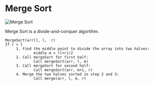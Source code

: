 # Merge Sort

![Merge Sort](https://media3.giphy.com/media/gj0WeIbB5cfQs/giphy.gif)

Merge Sort is a divide-and-conquer algortihm. 

```
MergeSort(arr[], l,  r)
If r > l
     1. Find the middle point to divide the array into two halves:  
             middle m = (l+r)/2
     2. Call mergeSort for first half:   
             Call mergeSort(arr, l, m)
     3. Call mergeSort for second half:
             Call mergeSort(arr, m+1, r)
     4. Merge the two halves sorted in step 2 and 3:
             Call merge(arr, l, m, r)
```